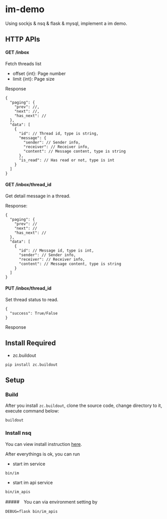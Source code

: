 # im-demo
Using sockjs &amp; nsq &amp; flask &amp; mysql, implement a im demo.

## HTTP APIs

#### GET  /inbox
Fetch threads list

+ offset {int}: Page number
+ limit {int}: Page size

Response

```
{
  "paging": {
    "prev": //,
    "next": //,
    "has_next": //
  },
  "data": [
    {
      "id": // Thread id, type is string,
      "message": {
        "sender": // Sender info,
        "receiver": // Receiver info,
        "content": // Message content, type is string
      },
      "is_read": // Has read or not, type is int
    }
  ]
}
```

#### GET  /inbox/thread_id

Get detail message in a thread.

Response:

```
{
  "paging": {
    "prev": //
    "next": //
    "has_next": //
  },
  "data": [
    {
      "id": // Message id, type is int,
      "sender": // Sender info,
      "receiver": // Receiver info,
      "content": // Message content, type is string
    }
  ]
}
```

#### PUT /inbox/thread_id

Set thread status to read.

```
{
  "success": True/False
}
```

Response

## Install Required

+ zc.buildout

```
pip install zc.buildout
```

## Setup

### Build
After you install `zc.buildout`, clone the source code, change directory to it,
execute command below:
```
buildout
```

### Install nsq
You can view install instruction [here](http://nsq.io/deployment/installing.html).

After everythings is ok, you can run

+ start im service

```
bin/im
```

+ start im api service

```
bin/im_apis
```

#####　You can via environment setting by

```
DEBUG=flask bin/im_apis
```
